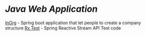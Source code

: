 # *Java Web Application* 

[InOrg](inorg/README.md) - Spring boot application that let people to create a company structure 
[Rx Test](lite-rx-api-hands-on/README.md) - Spring Reactive Stream API Test code